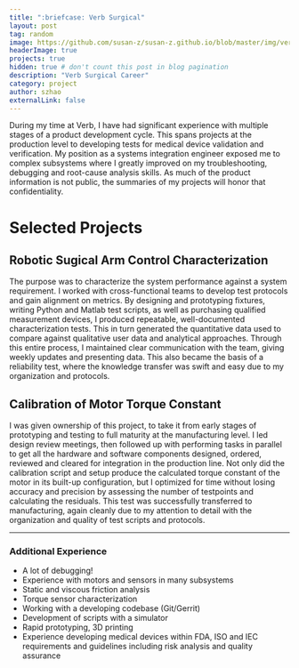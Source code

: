```yaml
---
title: ":briefcase: Verb Surgical"
layout: post
tag: random
image: https://github.com/susan-z/susan-z.github.io/blob/master/img/verb.png?raw=true
headerImage: true
projects: true
hidden: true # don't count this post in blog pagination
description: "Verb Surgical Career"
category: project
author: szhao
externalLink: false
---
```


During my time at Verb, I have had significant experience with multiple stages of a product development cycle. This spans projects at the production level to developing tests for medical device validation and verification. My position as a systems integration engineer exposed me to complex subsystems where I greatly improved on my troubleshooting, debugging and root-cause analysis skills. As much of the product information is not public, the summaries of my projects will honor that confidentiality.

# Selected Projects
## Robotic Sugical Arm Control Characterization
The purpose was to characterize the system performance against a system requirement. I worked with cross-functional teams to develop test protocols and gain alignment on metrics. By designing and prototyping fixtures, writing Python and Matlab test scripts, as well as purchasing qualified measurement devices, I produced repeatable, well-documented characterization tests. This in turn generated the quantitative data used to compare against qualitative user data and analytical approaches. Through this entire process, I maintained clear communication with the team, giving weekly updates and presenting data. This also became the basis of a reliability test, where the knowledge transfer was swift and easy due to my organization and protocols.


## Calibration of Motor Torque Constant
I was given ownership of this project, to take it from early stages of prototyping and testing to full maturity at the manufacturing level. I led design review meetings, then followed up with performing tasks in parallel to get all the hardware and software components designed, ordered, reviewed and cleared for integration in the production line. Not only did the calibration script and setup produce the calculated torque constant of the motor in its built-up configuration, but I optimized for time without losing accuracy and precision by assessing the number of testpoints and calculating the residuals. This test was successfully transferred to manufacturing, again cleanly due to my attention to detail with the organization and quality of test scripts and protocols. 

---
### Additional Experience
* A lot of debugging!
* Experience with motors and sensors in many subsystems
* Static and viscous friction analysis
* Torque sensor characterization
* Working with a developing codebase (Git/Gerrit)
* Development of scripts with a simulator
* Rapid prototyping, 3D printing
* Experience developing medical devices within FDA, ISO and IEC requirements and guidelines including risk analysis and quality assurance
